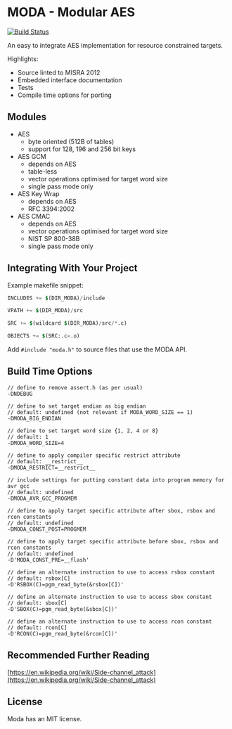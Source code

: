 # MODA - Modular AES

[![Build Status](https://travis-ci.org/cjhdev/moda.svg?branch=master)](https://travis-ci.org/cjhdev/moda)

An easy to integrate AES implementation for resource constrained targets.

Highlights:

- Source linted to MISRA 2012
- Embedded interface documentation
- Tests
- Compile time options for porting

## Modules

- AES
    - byte oriented (512B of tables)
    - support for 128, 196 and 256 bit keys
- AES GCM
    - depends on AES
    - table-less
    - vector operations optimised for target word size
    - single pass mode only
- AES Key Wrap
    - depends on AES
    - RFC 3394:2002
- AES CMAC
    - depends on AES
    - vector operations optimised for target word size
    - NIST SP 800-38B
    - single pass mode only

## Integrating With Your Project

Example makefile snippet:

~~~ mf
INCLUDES += $(DIR_MODA)/include

VPATH += $(DIR_MODA)/src

SRC += $(wildcard $(DIR_MODA)/src/*.c)

OBJECTS += $(SRC:.c=.o)
~~~

Add `#include "moda.h"` to source files that use the MODA API.

## Build Time Options

~~~
// define to remove assert.h (as per usual)
-DNDEBUG

// define to set target endian as big endian
// default: undefined (not relevant if MODA_WORD_SIZE == 1)
-DMODA_BIG_ENDIAN

// define to set target word size {1, 2, 4 or 8}
// default: 1
-DMODA_WORD_SIZE=4

// define to apply compiler specific restrict attribute
// default: __restrict__
-DMODA_RESTRICT=__restrict__

// include settings for putting constant data into program memory for avr gcc
// default: undefined
-DMODA_AVR_GCC_PROGMEM

// define to apply target specific attribute after sbox, rsbox and rcon constants
// default: undefined
-DMODA_CONST_POST=PROGMEM

// define to apply target specific attribute before sbox, rsbox and rcon constants
// default: undefined
-D'MODA_CONST_PRE=__flash'

// define an alternate instruction to use to access rsbox constant
// default: rsbox[C]
-D'RSBOX(C)=pgm_read_byte(&rsbox[C])'

// define an alternate instruction to use to access sbox constant
// default: sbox[C]
-D'SBOX(C)=pgm_read_byte(&sbox[C])'

// define an alternate instruction to use to access rcon constant
// default: rcon[C]
-D'RCON(C)=pgm_read_byte(&rcon[C])'

~~~

## Recommended Further Reading

[https://en.wikipedia.org/wiki/Side-channel_attack](https://en.wikipedia.org/wiki/Side-channel_attack)

## License

Moda has an MIT license.

